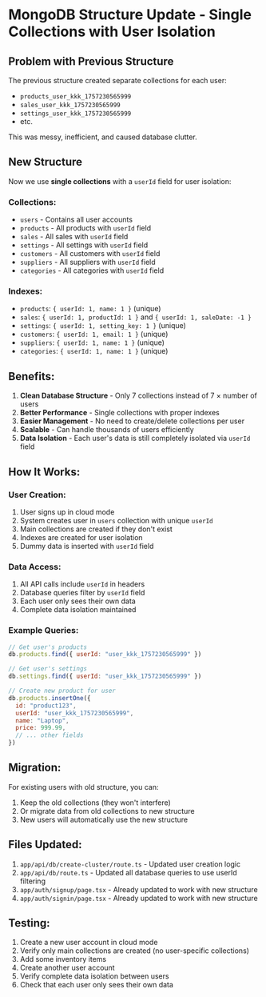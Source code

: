 # MongoDB Structure Update - Single Collections with User Isolation

## Problem with Previous Structure
The previous structure created separate collections for each user:
- `products_user_kkk_1757230565999`
- `sales_user_kkk_1757230565999`
- `settings_user_kkk_1757230565999`
- etc.

This was messy, inefficient, and caused database clutter.

## New Structure
Now we use **single collections** with a `userId` field for user isolation:

### Collections:
- `users` - Contains all user accounts
- `products` - All products with `userId` field
- `sales` - All sales with `userId` field  
- `settings` - All settings with `userId` field
- `customers` - All customers with `userId` field
- `suppliers` - All suppliers with `userId` field
- `categories` - All categories with `userId` field

### Indexes:
- `products`: `{ userId: 1, name: 1 }` (unique)
- `sales`: `{ userId: 1, productId: 1 }` and `{ userId: 1, saleDate: -1 }`
- `settings`: `{ userId: 1, setting_key: 1 }` (unique)
- `customers`: `{ userId: 1, email: 1 }` (unique)
- `suppliers`: `{ userId: 1, name: 1 }` (unique)
- `categories`: `{ userId: 1, name: 1 }` (unique)

## Benefits:
1. **Clean Database Structure** - Only 7 collections instead of 7 × number of users
2. **Better Performance** - Single collections with proper indexes
3. **Easier Management** - No need to create/delete collections per user
4. **Scalable** - Can handle thousands of users efficiently
5. **Data Isolation** - Each user's data is still completely isolated via `userId` field

## How It Works:

### User Creation:
1. User signs up in cloud mode
2. System creates user in `users` collection with unique `userId`
3. Main collections are created if they don't exist
4. Indexes are created for user isolation
5. Dummy data is inserted with `userId` field

### Data Access:
1. All API calls include `userId` in headers
2. Database queries filter by `userId` field
3. Each user only sees their own data
4. Complete data isolation maintained

### Example Queries:
```javascript
// Get user's products
db.products.find({ userId: "user_kkk_1757230565999" })

// Get user's settings
db.settings.find({ userId: "user_kkk_1757230565999" })

// Create new product for user
db.products.insertOne({
  id: "product123",
  userId: "user_kkk_1757230565999",
  name: "Laptop",
  price: 999.99,
  // ... other fields
})
```

## Migration:
For existing users with old structure, you can:
1. Keep the old collections (they won't interfere)
2. Or migrate data from old collections to new structure
3. New users will automatically use the new structure

## Files Updated:
1. `app/api/db/create-cluster/route.ts` - Updated user creation logic
2. `app/api/db/route.ts` - Updated all database queries to use userId filtering
3. `app/auth/signup/page.tsx` - Already updated to work with new structure
4. `app/auth/signin/page.tsx` - Already updated to work with new structure

## Testing:
1. Create a new user account in cloud mode
2. Verify only main collections are created (no user-specific collections)
3. Add some inventory items
4. Create another user account
5. Verify complete data isolation between users
6. Check that each user only sees their own data
